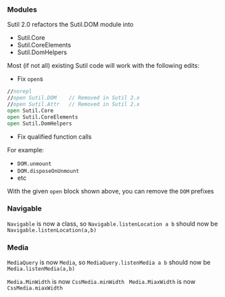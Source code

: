 ### Modules

Sutil 2.0 refactors the Sutil.DOM module into

- Sutil.Core
- Sutil.CoreElements
- Sutil.DomHelpers

Most (if not all) existing Sutil code will work with the following edits:

- Fix `open`s

```fs
//norepl
//open Sutil.DOM    // Removed in Sutil 2.x
//open Sutil.Attr   // Removed in Sutil 2.x
open Sutil.Core
open Sutil.CoreElements
open Sutil.DomHelpers
```

- Fix qualified function calls

For example:

- `DOM.unmount`
- `DOM.disposeOnUnmount`
- etc

With the given `open` block shown above, you can remove the `DOM` prefixes


### Navigable

`Navigable` is now a class, so `Navigable.listenLocation a b` should now be `Navigable.listenLocation(a,b)`

### Media

`MediaQuery` is now `Media`, so `MediaQuery.listenMedia a b` should now be `Media.listenMedia(a,b)`

`Media.MinWidth` is now `CssMedia.minWidth `
`Media.MiaxWidth` is now `CssMedia.miaxWidth`

